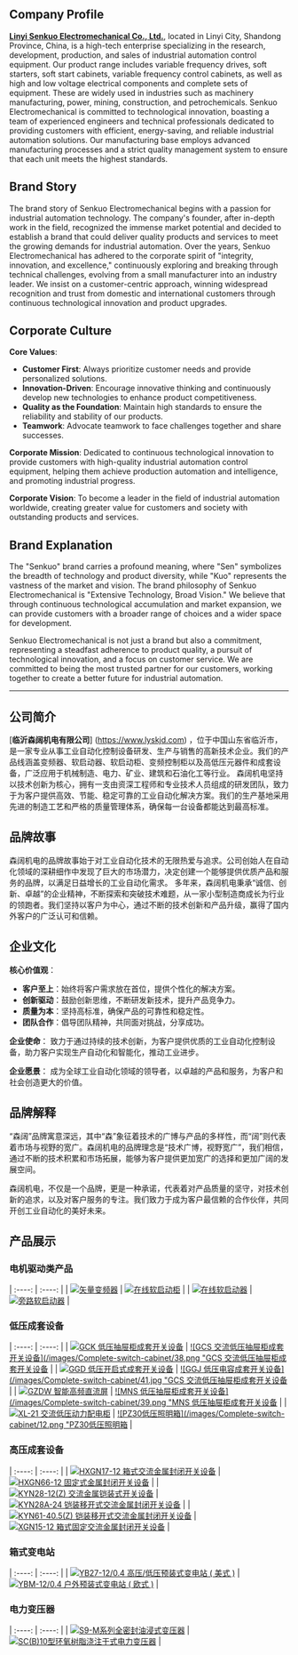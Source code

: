

## Company Profile

[**Linyi Senkuo Electromechanical Co., Ltd.**](https://www.lyskjd.com), located in Linyi City, Shandong Province, China, is a high-tech enterprise specializing in the research, development, production, and sales of industrial automation control equipment. Our product range includes variable frequency drives, soft starters, soft start cabinets, variable frequency control cabinets, as well as high and low voltage electrical components and complete sets of equipment. These are widely used in industries such as machinery manufacturing, power, mining, construction, and petrochemicals.
Senkuo Electromechanical is committed to technological innovation, boasting a team of experienced engineers and technical professionals dedicated to providing customers with efficient, energy-saving, and reliable industrial automation solutions. Our manufacturing base employs advanced manufacturing processes and a strict quality management system to ensure that each unit meets the highest standards.

## Brand Story

The brand story of Senkuo Electromechanical begins with a passion for industrial automation technology. The company's founder, after in-depth work in the field, recognized the immense market potential and decided to establish a brand that could deliver quality products and services to meet the growing demands for industrial automation.
Over the years, Senkuo Electromechanical has adhered to the corporate spirit of "integrity, innovation, and excellence," continuously exploring and breaking through technical challenges, evolving from a small manufacturer into an industry leader. We insist on a customer-centric approach, winning widespread recognition and trust from domestic and international customers through continuous technological innovation and product upgrades.

## Corporate Culture

**Core Values**:
- **Customer First**: Always prioritize customer needs and provide personalized solutions.
- **Innovation-Driven**: Encourage innovative thinking and continuously develop new technologies to enhance product competitiveness.
- **Quality as the Foundation**: Maintain high standards to ensure the reliability and stability of our products.
- **Teamwork**: Advocate teamwork to face challenges together and share successes.

**Corporate Mission**:
Dedicated to continuous technological innovation to provide customers with high-quality industrial automation control equipment, helping them achieve production automation and intelligence, and promoting industrial progress.

**Corporate Vision**:
To become a leader in the field of industrial automation worldwide, creating greater value for customers and society with outstanding products and services.

## Brand Explanation

The "Senkuo" brand carries a profound meaning, where "Sen" symbolizes the breadth of technology and product diversity, while "Kuo" represents the vastness of the market and vision. The brand philosophy of Senkuo Electromechanical is "Extensive Technology, Broad Vision." We believe that through continuous technological accumulation and market expansion, we can provide customers with a broader range of choices and a wider space for development.

Senkuo Electromechanical is not just a brand but also a commitment, representing a steadfast adherence to product quality, a pursuit of technological innovation, and a focus on customer service. We are committed to being the most trusted partner for our customers, working together to create a better future for industrial automation.

----

## 公司简介

[**临沂森阔机电有限公司**] (https://www.lyskjd.com) ，位于中国山东省临沂市，是一家专业从事工业自动化控制设备研发、生产与销售的高新技术企业。我们的产品线涵盖变频器、软启动器、软启动柜、变频控制柜以及高低压元器件和成套设备，广泛应用于机械制造、电力、矿业、建筑和石油化工等行业。
森阔机电坚持以技术创新为核心，拥有一支由资深工程师和专业技术人员组成的研发团队，致力于为客户提供高效、节能、稳定可靠的工业自动化解决方案。我们的生产基地采用先进的制造工艺和严格的质量管理体系，确保每一台设备都能达到最高标准。

## 品牌故事

森阔机电的品牌故事始于对工业自动化技术的无限热爱与追求。公司创始人在自动化领域的深耕细作中发现了巨大的市场潜力，决定创建一个能够提供优质产品和服务的品牌，以满足日益增长的工业自动化需求。
多年来，森阔机电秉承“诚信、创新、卓越”的企业精神，不断探索和突破技术难题，从一家小型制造商成长为行业的领跑者。我们坚持以客户为中心，通过不断的技术创新和产品升级，赢得了国内外客户的广泛认可和信赖。

## 企业文化

**核心价值观**：
- **客户至上**：始终将客户需求放在首位，提供个性化的解决方案。
- **创新驱动**：鼓励创新思维，不断研发新技术，提升产品竞争力。
- **质量为本**：坚持高标准，确保产品的可靠性和稳定性。
- **团队合作**：倡导团队精神，共同面对挑战，分享成功。

**企业使命**：
致力于通过持续的技术创新，为客户提供优质的工业自动化控制设备，助力客户实现生产自动化和智能化，推动工业进步。

**企业愿景**：
成为全球工业自动化领域的领导者，以卓越的产品和服务，为客户和社会创造更大的价值。

## 品牌解释

“森阔”品牌寓意深远，其中“森”象征着技术的广博与产品的多样性，而“阔”则代表着市场与视野的宽广。森阔机电的品牌理念是“技术广博，视野宽广”，我们相信，通过不断的技术积累和市场拓展，能够为客户提供更加宽广的选择和更加广阔的发展空间。

森阔机电，不仅是一个品牌，更是一种承诺，代表着对产品质量的坚守，对技术创新的追求，以及对客户服务的专注。我们致力于成为客户最信赖的合作伙伴，共同开创工业自动化的美好未来。

## 产品展示

### 电机驱动类产品

| :----:    |    :----:   | 
| [![矢量变频器](/images/Vector-inverter/4.jpg "矢量变频器")](/products/motor-driven/vfd/)   |    [![在线软启动柜](/images/On-line-Soft-Start-Control-Cabinet/2.jpg "在线软启动柜")](/products/motor-driven/on-line-soft-start-control-cabinet/)    | 
| [![在线软启动器](/images/On-line-soft-starter/5.jpg "在线软启动器")](/products/motor-driven/soft-starter/)   |    [![旁路软启动器](/images/External-Bypass-Soft-Starter/1.jpg "旁路软启动器")](/products/motor-driven/external-bypass-soft-starter/)    | 


### 低压成套设备

| :----:    |    :----:   | 
| [![GCK 低压抽屉柜成套开关设备](/images/Complete-switch-cabinet/42.png "GCK 低压抽屉柜成套开关设备")](/products/low-voltage-complete-switch-cabinet/gck-type-low-voltage-withdrawable-complete-switchgear/)   |    [![GCS 交流低压抽屉柜成套开关设备](/images/Complete-switch-cabinet/38.png "GCS 交流低压抽屉柜成套开关设备](/products/low-voltage-complete-switch-cabinet/gcs-type-low-voltage-withdrawable-complete-switchgear/)    | 
| [![GGD 低压开启式成套开关设备](/images/Complete-switch-cabinet/43.png "GGD 低压开启式成套开关设备")](/products/low-voltage-complete-switch-cabinet/ggd-type-low-voltage-fixed-switch-cabinet/)   |    [![GGJ 低压电容成套开关设备](/images/Complete-switch-cabinet/41.jpg "GCS 交流低压抽屉柜成套开关设备](/products/low-voltage-complete-switch-cabinet/ggj-low-voltage-reactive-power-compensation-device/)    | 
| [![GZDW 智能高频直流屏](/images/Complete-switch-cabinet/36.png "GZDW 智能高频直流屏")](/products/low-voltage-complete-switch-cabinet/gzdw-intelligent-high-frequency-dc-control-panel/)   |    [![MNS 低压抽屉柜成套开关设备](/images/Complete-switch-cabinet/39.png "MNS 低压抽屉柜成套开关设备](/products/low-voltage-complete-switch-cabinet/mns-type-low-voltage-withdrawable-complete-switchgear/)    | 
| [![XL-21 交流低压动力配电柜](/images/Complete-switch-cabinet/37.png "XL-21 交流低压动力配电柜")](/products/low-voltage-complete-switch-cabinet/xl-21-type-floor-distribution-cabinet/)   |    [![PZ30低压照明箱](/images/Complete-switch-cabinet/12.png "PZ30低压照明箱](/products/low-voltage-complete-switch-cabinet/pz30-modularized-terminal-combined-electric-appliance/)    | 






### 高压成套设备
| :----:    |    :----:   | 
| [![HXGN17-12 箱式交流金属封闭开关设备](/images/Complete-switch-cabinet/24.jpg "HXGN17-12 箱式交流金属封闭开关设备")](/products/high-voltage-switchgear-cabinet/hxgn17-12-unit-ac-metal-enclosed-ring-network-switchgear/)   |    [![HXGN66-12 固定式金属封闭开关设备](/images/Complete-switch-cabinet/27.jpg "HXGN66-12 固定式金属封闭开关设备")](/products/high-voltage-switchgear-cabinet/xgn66-12-type-fixed-closed-switchgear/)    | 
| [![KYN28-12(Z) 交流金属铠装式开关设备](/images/Complete-switch-cabinet/28.jpg "KYN28-12(Z) 交流金属铠装式开关设备")](/products/high-voltage-switchgear-cabinet/kyn28-12-armored-removable-ac-metal-enclosed-switchgear/)   |    [![KYN28A-24 铠装移开式交流金属封闭开关设备](/images/Complete-switch-cabinet/29.jpg "KYN28A-24 铠装移开式交流金属封闭开关设备")](/products/high-voltage-switchgear-cabinet/kyn28a-24-type-removable-ac-metal-enclosed-switchgear/)    | 
| [![KYN61-40.5(Z) 铠装移开式交流金属封闭开关设备](/images/Complete-switch-cabinet/34.jpg "KYN61-40.5(Z) 铠装移开式交流金属封闭开关设备")](/products/high-voltage-switchgear-cabinet/kyn61-40.5-armored-mobile-ac-metal-enclosed-switchgear/)   |    [![XGN15-12 箱式固定交流金属封闭开关设备](/images/Complete-switch-cabinet/25.jpg "XGN15-12 箱式固定交流金属封闭开关设备")](/products/high-voltage-switchgear-cabinet/hxgn15-12-box-type-fixed-ac-metal-enclosed-switchgear/)    | 


### 箱式变电站

| :----:    |    :----:   | 
| [![YB27-12/0.4 高压/低压预装式变电站 ( 美式 )](/images/ZGS/1.jpg "YB27-12/0.4 高压/低压预装式变电站 ( 美式 )")](/products/substation/yb27-prefabricated-substation/)   |    [![YBM-12/0.4 户外预装式变电站 ( 欧式 )](/images/YBM/1.jpg "YBM-12/0.4 户外预装式变电站 ( 欧式 )")](/products/substation/ybm-12-outdoor-pre-installed-substation/)    | 

### 电力变压器

| :----:    |    :----:   | 
| [![S9-M系列全密封油浸式变压器](/images/Complete-switch-cabinet/6.png "S9-M系列全密封油浸式变压器")](/products/transformer/s9-m-10kv-three-phase-oil-immersed-fully-sealed-power-transformer/)   |    [![SC(B)10型环氧树脂浇注干式电力变压器](/images/Complete-switch-cabinet/46.png "SC(B)10型环氧树脂浇注干式电力变压器")](/products/transformer/scb10-10kv-resin-insulated-dry-type-transformer/)    | 
